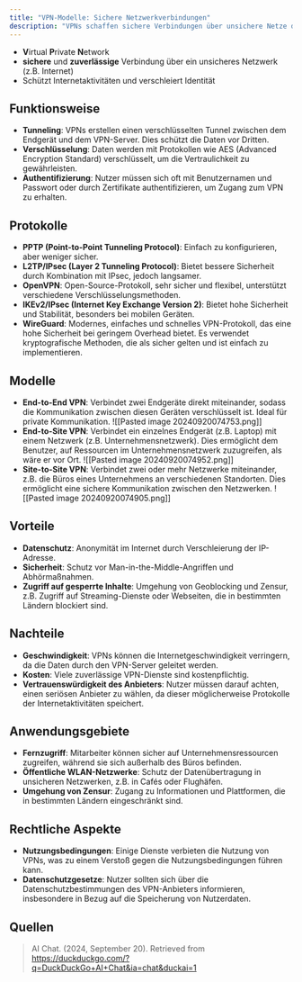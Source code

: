```yaml
---
title: "VPN-Modelle: Sichere Netzwerkverbindungen"
description: "VPNs schaffen sichere Verbindungen über unsichere Netze durch Tunneling und Verschlüsselung. Modelle umfassen End-to-End, End-to-Site und Site-to-Site. Sie bieten Datenschutz, aber können Geschwindigkeit reduzieren."
---
```


- **V**irtual **P**rivate **N**etwork
- **sichere** und **zuverlässige** Verbindung über ein unsicheres Netzwerk (z.B. Internet)
- Schützt Internetaktivitäten und verschleiert Identität

## Funktionsweise
- **Tunneling**: VPNs erstellen einen verschlüsselten Tunnel zwischen dem Endgerät und dem VPN-Server. Dies schützt die Daten vor Dritten.
- **Verschlüsselung**: Daten werden mit Protokollen wie AES (Advanced Encryption Standard) verschlüsselt, um die Vertraulichkeit zu gewährleisten.
- **Authentifizierung**: Nutzer müssen sich oft mit Benutzernamen und Passwort oder durch Zertifikate authentifizieren, um Zugang zum VPN zu erhalten.

## Protokolle
- **PPTP (Point-to-Point Tunneling Protocol)**: Einfach zu konfigurieren, aber weniger sicher.
- **L2TP/IPsec (Layer 2 Tunneling Protocol)**: Bietet bessere Sicherheit durch Kombination mit IPsec, jedoch langsamer.
- **OpenVPN**: Open-Source-Protokoll, sehr sicher und flexibel, unterstützt verschiedene Verschlüsselungsmethoden.
- **IKEv2/IPsec (Internet Key Exchange Version 2)**: Bietet hohe Sicherheit und Stabilität, besonders bei mobilen Geräten.
- **WireGuard**: Modernes, einfaches und schnelles VPN-Protokoll, das eine hohe Sicherheit bei geringem Overhead bietet. Es verwendet kryptografische Methoden, die als sicher gelten und ist einfach zu implementieren.

## Modelle
- **End-to-End VPN**: Verbindet zwei Endgeräte direkt miteinander, sodass die Kommunikation zwischen diesen Geräten verschlüsselt ist. Ideal für private Kommunikation.
![[Pasted image 20240920074753.png]]
- **End-to-Site VPN**: Verbindet ein einzelnes Endgerät (z.B. Laptop) mit einem Netzwerk (z.B. Unternehmensnetzwerk). Dies ermöglicht dem Benutzer, auf Ressourcen im Unternehmensnetzwerk zuzugreifen, als wäre er vor Ort.
![[Pasted image 20240920074952.png]]
- **Site-to-Site VPN**: Verbindet zwei oder mehr Netzwerke miteinander, z.B. die Büros eines Unternehmens an verschiedenen Standorten. Dies ermöglicht eine sichere Kommunikation zwischen den Netzwerken.
![[Pasted image 20240920074905.png]]

## Vorteile
- **Datenschutz**: Anonymität im Internet durch Verschleierung der IP-Adresse.
- **Sicherheit**: Schutz vor Man-in-the-Middle-Angriffen und Abhörmaßnahmen.
- **Zugriff auf gesperrte Inhalte**: Umgehung von Geoblocking und Zensur, z.B. Zugriff auf Streaming-Dienste oder Webseiten, die in bestimmten Ländern blockiert sind.

## Nachteile
- **Geschwindigkeit**: VPNs können die Internetgeschwindigkeit verringern, da die Daten durch den VPN-Server geleitet werden.
- **Kosten**: Viele zuverlässige VPN-Dienste sind kostenpflichtig.
- **Vertrauenswürdigkeit des Anbieters**: Nutzer müssen darauf achten, einen seriösen Anbieter zu wählen, da dieser möglicherweise Protokolle der Internetaktivitäten speichert.

## Anwendungsgebiete
- **Fernzugriff**: Mitarbeiter können sicher auf Unternehmensressourcen zugreifen, während sie sich außerhalb des Büros befinden.
- **Öffentliche WLAN-Netzwerke**: Schutz der Datenübertragung in unsicheren Netzwerken, z.B. in Cafés oder Flughäfen.
- **Umgehung von Zensur**: Zugang zu Informationen und Plattformen, die in bestimmten Ländern eingeschränkt sind.

## Rechtliche Aspekte
- **Nutzungsbedingungen**: Einige Dienste verbieten die Nutzung von VPNs, was zu einem Verstoß gegen die Nutzungsbedingungen führen kann.
- **Datenschutzgesetze**: Nutzer sollten sich über die Datenschutzbestimmungen des VPN-Anbieters informieren, insbesondere in Bezug auf die Speicherung von Nutzerdaten.

## Quellen
> AI Chat. (2024, September 20). Retrieved from https://duckduckgo.com/?q=DuckDuckGo+AI+Chat&ia=chat&duckai=1